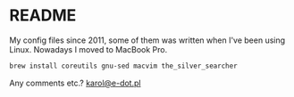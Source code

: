 README
======

My config files since 2011, some of them was written when I've been using Linux. Nowadays I moved to MacBook Pro.

```sh
brew install coreutils gnu-sed macvim the_silver_searcher
```

Any comments etc.? <karol@e-dot.pl> 
